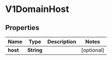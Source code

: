 # V1DomainHost

## Properties
Name | Type | Description | Notes
------------ | ------------- | ------------- | -------------
**host** | **String** |  |  [optional]
